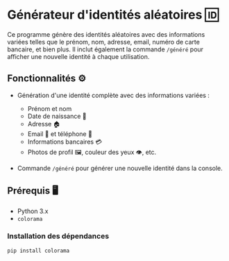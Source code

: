 # Générateur d'identités aléatoires 🆔

Ce programme génère des identités aléatoires avec des informations variées telles que le prénom, nom, adresse, email, numéro de carte bancaire, et bien plus. Il inclut également la commande `/généré` pour afficher une nouvelle identité à chaque utilisation.

## Fonctionnalités ⚙️

- Génération d'une identité complète avec des informations variées :
  - Prénom et nom
  - Date de naissance 🎂
  - Adresse 🏠
  - Email 📧 et téléphone 📱
  - Informations bancaires 💳
  - Photos de profil 🖼️, couleur des yeux 👁️, etc.
  
- Commande `/généré` pour générer une nouvelle identité dans la console.

## Prérequis 🖥️

- Python 3.x
- `colorama`

### Installation des dépendances

```bash
pip install colorama